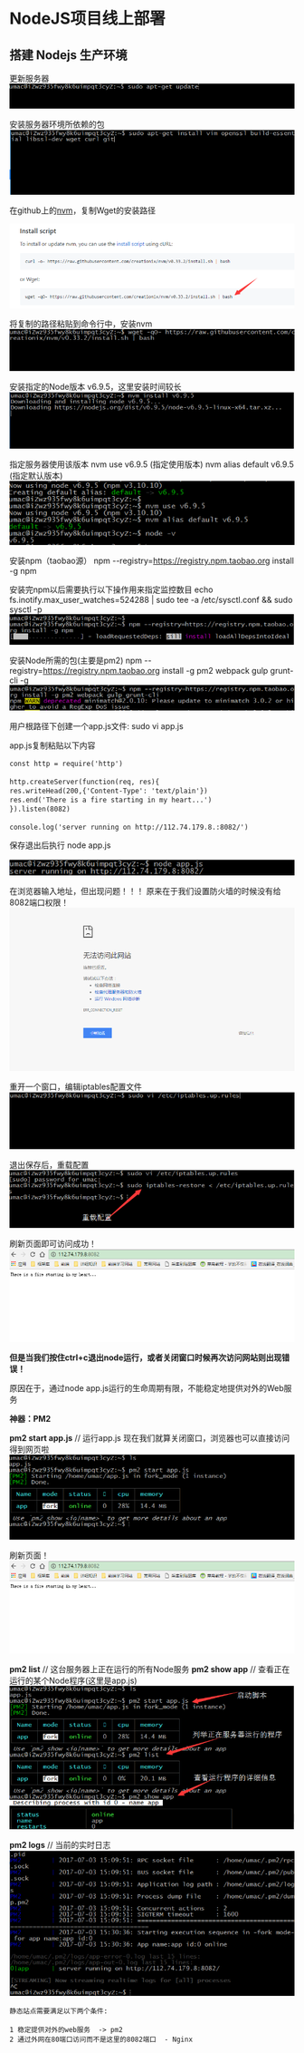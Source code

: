 # NodeJS项目线上部署

## 搭建 Nodejs 生产环境

更新服务器
![](/aliyunnodejs/imgs/Node生产环境1.jpg)

安装服务器环境所依赖的包
![](/aliyunnodejs/imgs/Node生产环境2.jpg)

在github上的[nvm](https://github.com/creationix/nvm)，复制Wget的安装路径

![](/aliyunnodejs/imgs/Node生产环境3.jpg)

将复制的路径粘贴到命令行中，安装nvm
![](/aliyunnodejs/imgs/Node生产环境4.jpg)

安装指定的Node版本 v6.9.5，这里安装时间较长
![](/aliyunnodejs/imgs/Node生产环境5.jpg)

指定服务器使用该版本
nvm use v6.9.5 (指定使用版本)
nvm alias default v6.9.5 (指定默认版本)
![](/aliyunnodejs/imgs/Node生产环境6.jpg)

安装npm（taobao源）
npm --registry=https://registry.npm.taobao.org install -g npm

安装完npm以后需要执行以下操作用来指定监控数目
echo fs.inotify.max_user_watches=524288 | sudo tee -a /etc/sysctl.conf && sudo sysctl -p
![](/aliyunnodejs/imgs/Node生产环境7.jpg)

安装Node所需的包(主要是pm2)
npm --registry=https://registry.npm.taobao.org install -g pm2 webpack gulp grunt-cli -g
![](/aliyunnodejs/imgs/Node生产环境8.jpg)

用户根路径下创建一个app.js文件:
sudo vi app.js

app.js复制粘贴以下内容
```
const http = require('http')

http.createServer(function(req, res){
res.writeHead(200,{'Content-Type': 'text/plain'})
res.end('There is a fire starting in my heart...')
}).listen(8082)

console.log('server running on http://112.74.179.8.:8082/')
```

保存退出后执行  node app.js

![](/aliyunnodejs/imgs/Node生产环境1-1.jpg)

在浏览器输入地址，但出现问题！！！
原来在于我们设置防火墙的时候没有给8082端口权限！
![](/aliyunnodejs/imgs/Node生产环境10.jpg)

重开一个窗口，编辑iptables配置文件
![](/aliyunnodejs/imgs/Node生产环境11.jpg)

退出保存后，重载配置
![](/aliyunnodejs/imgs/Node生产环境12.jpg)

刷新页面即可访问成功！
![](/aliyunnodejs/imgs/Node生产环境13.jpg)

**但是当我们按住ctrl+c退出node运行，或者关闭窗口时候再次访问网站则出现错误！**

原因在于，通过node app.js运行的生命周期有限，不能稳定地提供对外的Web服务

**神器：PM2**

**pm2 start app.js** // 运行app.js
现在我们就算关闭窗口，浏览器也可以直接访问得到网页啦
![](/aliyunnodejs/imgs/Node生产环境14.jpg)

刷新页面！
![](/aliyunnodejs/imgs/Node生产环境13.jpg)

**pm2 list**  // 这台服务器上正在运行的所有Node服务
**pm2 show app** // 查看正在运行的某个Node程序(这里是app.js)
![](/aliyunnodejs/imgs/Node生产环境15.jpg)

**pm2 logs**  // 当前的实时日志
![](/aliyunnodejs/imgs/Node生产环境16.jpg)


```
静态站点需要满足以下两个条件:

1 稳定提供对外的web服务  -> pm2
2 通过外网在80端口访问而不是这里的8082端口  - Nginx
``` 
